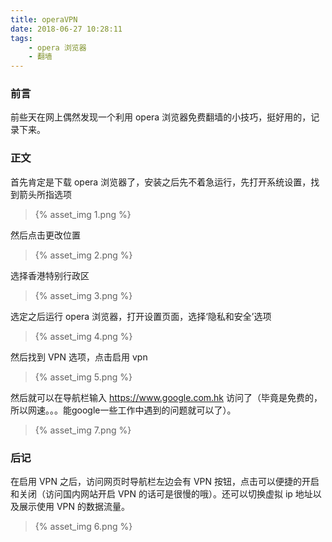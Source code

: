 ```yaml
---
title: operaVPN
date: 2018-06-27 10:28:11
tags:
    - opera 浏览器
    - 翻墙
---
```


### 前言
前些天在网上偶然发现一个利用 opera 浏览器免费翻墙的小技巧，挺好用的，记录下来。
<!-- more -->

### 正文

首先肯定是下载 opera 浏览器了，安装之后先不着急运行，先打开系统设置，找到箭头所指选项
>{% asset_img 1.png %}

然后点击更改位置

>{% asset_img 2.png %}

选择香港特别行政区

>{% asset_img 3.png %}

选定之后运行 opera 浏览器，打开设置页面，选择‘隐私和安全’选项

>{% asset_img 4.png %}

然后找到 VPN 选项，点击启用 vpn

>{% asset_img 5.png %}

然后就可以在导航栏输入 https://www.google.com.hk 访问了（毕竟是免费的，所以网速。。。能google一些工作中遇到的问题就可以了）。

>{% asset_img 7.png %}

### 后记

在启用 VPN 之后，访问网页时导航栏左边会有 VPN 按钮，点击可以便捷的开启和关闭（访问国内网站开启 VPN 的话可是很慢的哦）。还可以切换虚拟 ip 地址以及展示使用 VPN 的数据流量。
>{% asset_img 6.png %}
